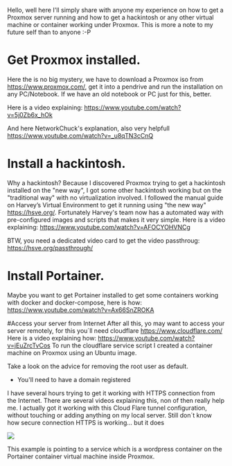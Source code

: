 Hello, well here I'll simply share with anyone my experience on how to get a Proxmox server running and how to get a hackintosh or any other virtual machine or container working under Proxmox.
This is more a note to my future self than to anyone :-P

# Get Proxmox installed.

Here the is no big mystery, we have to download a Proxmox iso from https://www.proxmox.com/, get it into a pendrive and run the installation on any PC/Notebook. If we have an old notebook or PC just for this, better.

Here is a video explaining: 
https://www.youtube.com/watch?v=5j0Zb6x_hOk

And here NetworkChuck's explanation, also very helpfull
https://www.youtube.com/watch?v=_u8qTN3cCnQ

# Install a hackintosh.
Why a hackintosh? Because I discovered Proxmox trying to get a hackintosh installed on the "new way", I got some other hackintosh working but on the "traditional way" with no virtualization involved. I followed the manual guide on Harvey’s Virtual Environment to get it running using "the new way" https://hsve.org/. 
Fortunately Harvey's team now has a automated way with pre-configured images and scripts that makes it very simple. Here is a video explaining:
https://www.youtube.com/watch?v=AFOCYOHVNCg

BTW, you need a dedicated video card to get the video passthroug: https://hsve.org/passthrough/

# Install Portainer.
Maybe you want to get Portainer installed to get some containers working with docker and docker-compose, here is how:
https://www.youtube.com/watch?v=Ax66SnZROKA

#Access your server from Internet
After all this, yo may want to access your server remotely, for this you´ll need cloudflare https://www.cloudflare.com/
Here is a video explaining how: https://www.youtube.com/watch?v=jEuZrcTvCos
To run the cloudflare service script I created a container machine on Proxmox using an Ubuntu image.


Take a look on the advice for removing the root user as default.

* You'll need to have a domain registered

I have several hours trying to get it working with HTTPS connection from the Internet. There are several videos explaining this, non of then really help me. I actually got it working with this Cloud Flare tunnel configuration, without touching or adding anything on my local server. Still don´t know how secure connection HTTPS is working... but it does

![](https://www.wd5.com.ar/github/proxmox/cloudflare.jpg)

This example is pointing to a service which is a wordpress container on the Portainer container virtual machine inside Proxmox.





 


 
